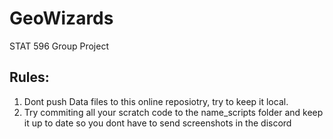 # GeoWizards
STAT 596 Group Project

## Rules:
1. Dont push Data files to this online reposiotry, try to keep it local.
2. Try commiting all your scratch code to the name_scripts folder and keep it up to date so you dont have to send screenshots in the discord
